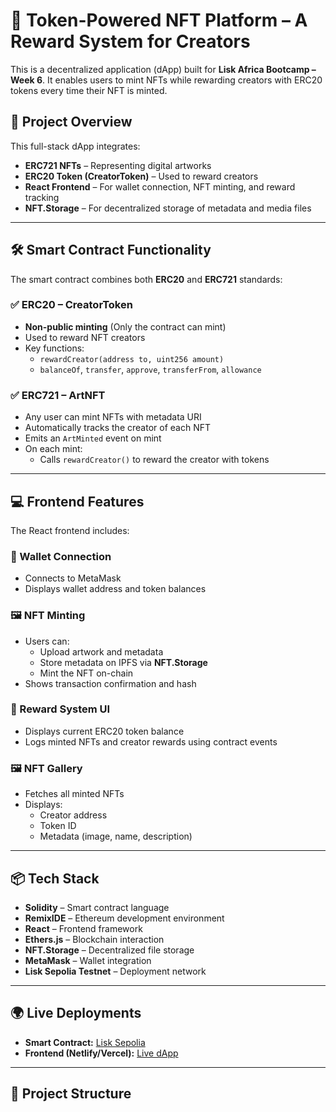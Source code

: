 # 🎨 Token-Powered NFT Platform – A Reward System for Creators

This is a decentralized application (dApp) built for **Lisk Africa Bootcamp – Week 6**. It enables users to mint NFTs while rewarding creators with ERC20 tokens every time their NFT is minted.

## 🚀 Project Overview

This full-stack dApp integrates:

- **ERC721 NFTs** – Representing digital artworks
- **ERC20 Token (CreatorToken)** – Used to reward creators
- **React Frontend** – For wallet connection, NFT minting, and reward tracking
- **NFT.Storage** – For decentralized storage of metadata and media files

---

## 🛠️ Smart Contract Functionality

The smart contract combines both **ERC20** and **ERC721** standards:

### ✅ ERC20 – CreatorToken

- **Non-public minting** (Only the contract can mint)
- Used to reward NFT creators
- Key functions:
  - `rewardCreator(address to, uint256 amount)`
  - `balanceOf`, `transfer`, `approve`, `transferFrom`, `allowance`

### ✅ ERC721 – ArtNFT

- Any user can mint NFTs with metadata URI
- Automatically tracks the creator of each NFT
- Emits an `ArtMinted` event on mint
- On each mint:
  - Calls `rewardCreator()` to reward the creator with tokens

---

## 💻 Frontend Features

The React frontend includes:

### 🔗 Wallet Connection

- Connects to MetaMask
- Displays wallet address and token balances

### 🖼️ NFT Minting

- Users can:
  - Upload artwork and metadata
  - Store metadata on IPFS via **NFT.Storage**
  - Mint the NFT on-chain
- Shows transaction confirmation and hash

### 🎁 Reward System UI

- Displays current ERC20 token balance
- Logs minted NFTs and creator rewards using contract events

### 🖼️ NFT Gallery

- Fetches all minted NFTs
- Displays:
  - Creator address
  - Token ID
  - Metadata (image, name, description)

---

## 📦 Tech Stack

- **Solidity** – Smart contract language
- **RemixIDE** – Ethereum development environment
- **React** – Frontend framework
- **Ethers.js** – Blockchain interaction
- **NFT.Storage** – Decentralized file storage
- **MetaMask** – Wallet integration
- **Lisk Sepolia Testnet** – Deployment network

---

## 🌍 Live Deployments

- **Smart Contract:** [Lisk Sepolia](https://sepolia.etherscan.io/address/0x76e4c33e38405a1dd74111141ae4fd942c55bb49 )
- **Frontend (Netlify/Vercel):** [Live dApp](https://your-dapp-link.netlify.app/)

---

## 📁 Project Structure

